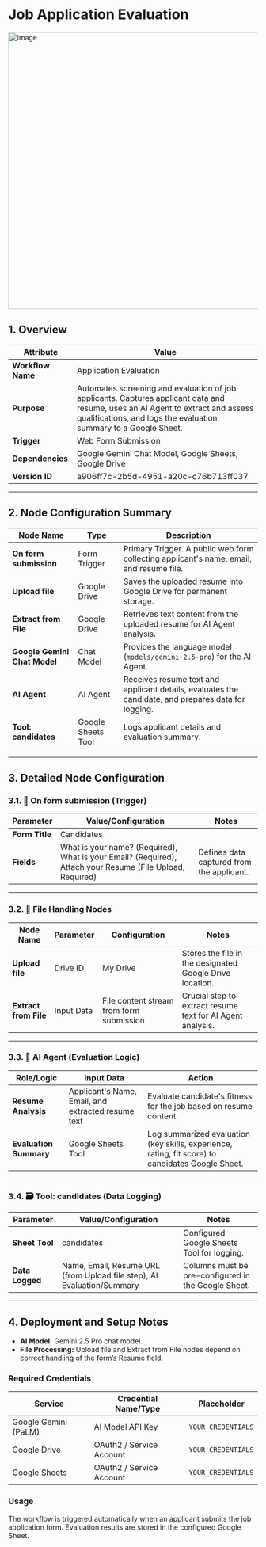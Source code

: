 # Job Application Evaluation

<img width="1074" height="559" alt="image" src="https://github.com/user-attachments/assets/2507d7f6-6c4d-4b54-8cd4-23cdbd82d7a7" />

## 1. Overview
| Attribute       | Value                                                                 |
|-----------------|-----------------------------------------------------------------------|
| **Workflow Name** | Application Evaluation                                               |
| **Purpose**       | Automates screening and evaluation of job applicants. Captures applicant data and resume, uses an AI Agent to extract and assess qualifications, and logs the evaluation summary to a Google Sheet. |
| **Trigger**       | Web Form Submission                                                  |
| **Dependencies**  | Google Gemini Chat Model, Google Sheets, Google Drive                |
| **Version ID**    | a906ff7c-2b5d-4951-a20c-c76b713ff037                                |

---

## 2. Node Configuration Summary
| Node Name                        | Type                  | Description                                                                 |
|----------------------------------|----------------------|-----------------------------------------------------------------------------|
| **On form submission**           | Form Trigger          | Primary Trigger. A public web form collecting applicant's name, email, and resume file. |
| **Upload file**                  | Google Drive          | Saves the uploaded resume into Google Drive for permanent storage.         |
| **Extract from File**            | Google Drive          | Retrieves text content from the uploaded resume for AI Agent analysis.     |
| **Google Gemini Chat Model**     | Chat Model            | Provides the language model (`models/gemini-2.5-pro`) for the AI Agent.    |
| **AI Agent**                     | AI Agent              | Receives resume text and applicant details, evaluates the candidate, and prepares data for logging. |
| **Tool: candidates**             | Google Sheets Tool    | Logs applicant details and evaluation summary.                              |

---

## 3. Detailed Node Configuration

### 3.1. 📝 On form submission (Trigger)

| Parameter         | Value/Configuration                                                                 | Notes                        |
|-------------------|--------------------------------------------------------------------------------------|-------------------------------|
| **Form Title**    | Candidates                                                                          |                               |
| **Fields**        | What is your name? (Required), What is your Email? (Required), Attach your Resume (File Upload, Required) | Defines data captured from the applicant. |

---

### 3.2. 💾 File Handling Nodes
| Node Name         | Parameter   | Configuration | Notes                                              |
|------------------|-------------|---------------|--------------------------------------------------|
| **Upload file**   | Drive ID    | My Drive      | Stores the file in the designated Google Drive location. |
| **Extract from File** | Input Data | File content stream from form submission | Crucial step to extract resume text for AI Agent analysis. |

---

### 3.3. 🧠 AI Agent (Evaluation Logic)

| Role/Logic         | Input Data                                           | Action                                                                 |
|-------------------|------------------------------------------------------|------------------------------------------------------------------------|
| **Resume Analysis** | Applicant's Name, Email, and extracted resume text | Evaluate candidate's fitness for the job based on resume content.      |
| **Evaluation Summary** | Google Sheets Tool                               | Log summarized evaluation (key skills, experience, rating, fit score) to candidates Google Sheet. |

---

### 3.4. 🗃️ Tool: candidates (Data Logging)

| Parameter         | Value/Configuration                                              | Notes                                                     |
|------------------|------------------------------------------------------------------|-----------------------------------------------------------|
| **Sheet Tool**    | candidates                                                      | Configured Google Sheets Tool for logging.               |
| **Data Logged**   | Name, Email, Resume URL (from Upload file step), AI Evaluation/Summary | Columns must be pre-configured in the Google Sheet.      |

---

## 4. Deployment and Setup Notes

- **AI Model:** Gemini 2.5 Pro chat model.  
- **File Processing:** Upload file and Extract from File nodes depend on correct handling of the form’s Resume field.  

### Required Credentials
| Service              | Credential Name/Type       | Placeholder        |
|----------------------|----------------------------|-------------------|
| Google Gemini (PaLM) | AI Model API Key           | `YOUR_CREDENTIALS`|
| Google Drive         | OAuth2 / Service Account   | `YOUR_CREDENTIALS`|
| Google Sheets        | OAuth2 / Service Account   | `YOUR_CREDENTIALS`|

### Usage
The workflow is triggered automatically when an applicant submits the job application form. Evaluation results are stored in the configured Google Sheet.
